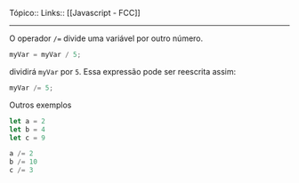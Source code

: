 Tópico::
Links:: [[Javascript - FCC]]

---
O operador `/=` divide uma variável por outro número.

```js
myVar = myVar / 5;
```

dividirá `myVar` por `5`. Essa expressão pode ser reescrita assim:

```js
myVar /= 5;
```

Outros exemplos

```js
let a = 2
let b = 4
let c = 9

a /= 2
b /= 10
c /= 3
```